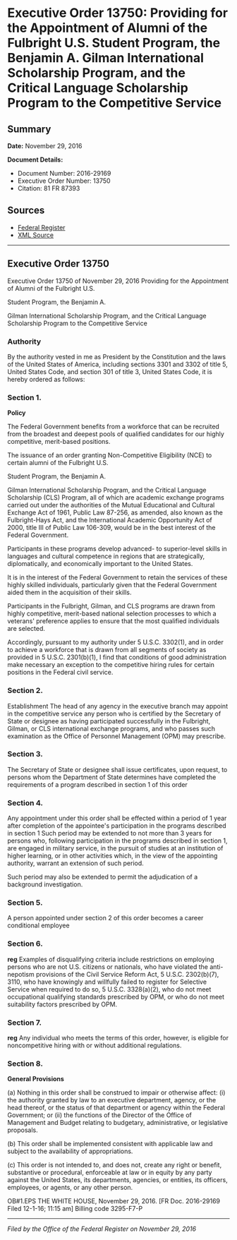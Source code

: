 # Executive Order 13750: Providing for the Appointment of Alumni of the Fulbright U.S. Student Program, the Benjamin A. Gilman International Scholarship Program, and the Critical Language Scholarship Program to the Competitive Service

## Summary

**Date:** November 29, 2016

**Document Details:**
- Document Number: 2016-29169
- Executive Order Number: 13750
- Citation: 81 FR 87393

## Sources
- [Federal Register](https://www.federalregister.gov/documents/2016/12/02/2016-29169/providing-for-the-appointment-of-alumni-of-the-fulbright-us-student-program-the-benjamin-a-gilman)
- [XML Source](https://www.federalregister.gov/documents/full_text/xml/2016/12/02/2016-29169.xml)

---

## Executive Order 13750

Executive Order 13750 of November 29, 2016
Providing for the Appointment of Alumni of the Fulbright U.S.

Student Program, the Benjamin A.

Gilman International Scholarship Program, and the Critical Language Scholarship Program to the Competitive Service
### Authority

By the authority vested in me as President by the Constitution and the laws of the United States of America, including sections 3301 and 3302 of title 5, United States Code, and section 301 of title 3, United States Code, it is hereby ordered as follows:
### Section 1.

**Policy**

The Federal Government benefits from a workforce that can be recruited from the broadest and deepest pools of qualified candidates for our highly competitive, merit-based positions.

The issuance of an order granting Non-Competitive Eligibility (NCE) to certain alumni of the Fulbright U.S.

Student Program, the Benjamin A.

Gilman International Scholarship Program, and the Critical Language Scholarship (CLS) Program, all of which are academic exchange programs carried out under the authorities of the Mutual Educational and Cultural Exchange Act of 1961, Public Law 87-256, as amended, also known as the Fulbright-Hays Act, and the International Academic Opportunity Act of 2000, title III of Public Law 106-309, would be in the best interest of the Federal Government.

Participants in these programs develop advanced- to superior-level skills in languages and cultural competence in regions that are strategically, diplomatically, and economically important to the United States.

It is in the interest of the Federal Government to retain the services of these highly skilled individuals, particularly given that the Federal Government aided them in the acquisition of their skills.

Participants in the Fulbright, Gilman, and CLS programs are drawn from highly competitive, merit-based national selection processes to which a veterans' preference applies to ensure that the most qualified individuals are selected.

Accordingly, pursuant to my authority under 5 U.S.C. 3302(1), and in order to achieve a workforce that is drawn from all segments of society as provided in 5 U.S.C. 2301(b)(1), I find that conditions of good administration make necessary an exception to the competitive hiring rules for certain positions in the Federal civil service.
### Section 2.

Establishment
The head of any agency in the executive branch may appoint in the competitive service any person who is certified by the Secretary of State or designee as having participated successfully in the Fulbright, Gilman, or CLS international exchange programs, and who passes such examination as the Office of Personnel Management (OPM) may prescribe.
### Section 3.

The Secretary of State or designee shall issue certificates, upon request, to persons whom the Department of State determines have completed the requirements of a program described in section 1 of this order
### Section 4.

Any appointment under this order shall be effected within a period of 1 year after completion of the appointee's participation in the programs described in section 1 Such period may be extended to not more than 3 years for persons who, following participation in the programs described in section 1, are engaged in military service, in the pursuit of studies at an institution of higher learning, or in other activities which, in the view of the appointing authority, warrant an extension of such period.

Such period may also be extended to permit the adjudication of a background investigation.
### Section 5.

A person appointed under section 2 of this order becomes a career conditional employee
### Section 6.

**reg**
 Examples of disqualifying criteria include restrictions on employing persons who are not U.S. citizens or nationals, who have violated the anti-nepotism provisions of the Civil Service Reform Act, 5 U.S.C. 2302(b)(7), 3110, who have knowingly and willfully failed to register for Selective Service when required to do so, 5 U.S.C. 3328(a)(2), who do not meet occupational qualifying standards prescribed by OPM, or who do not meet suitability factors prescribed by OPM.
### Section 7.

**reg**
 Any individual who meets the terms of this order, however, is eligible for noncompetitive hiring with or without additional regulations.
### Section 8.

**General Provisions**

(a) Nothing in this order shall be construed to impair or otherwise affect:
    (i) the authority granted by law to an executive department, agency, or the head thereof, or the status of that department or agency within the Federal Government; or
    (ii) the functions of the Director of the Office of Management and Budget relating to budgetary, administrative, or legislative proposals.

(b) This order shall be implemented consistent with applicable law and subject to the availability of appropriations.

(c) This order is not intended to, and does not, create any right or benefit, substantive or procedural, enforceable at law or in equity by any party against the United States, its departments, agencies, or entities, its officers, employees, or agents, or any other person.

OB#1.EPS
THE WHITE HOUSE,
November 29, 2016.
[FR Doc. 2016-29169 
Filed 12-1-16; 11:15 am]
Billing code 3295-F7-P

---

*Filed by the Office of the Federal Register on November 29, 2016*
